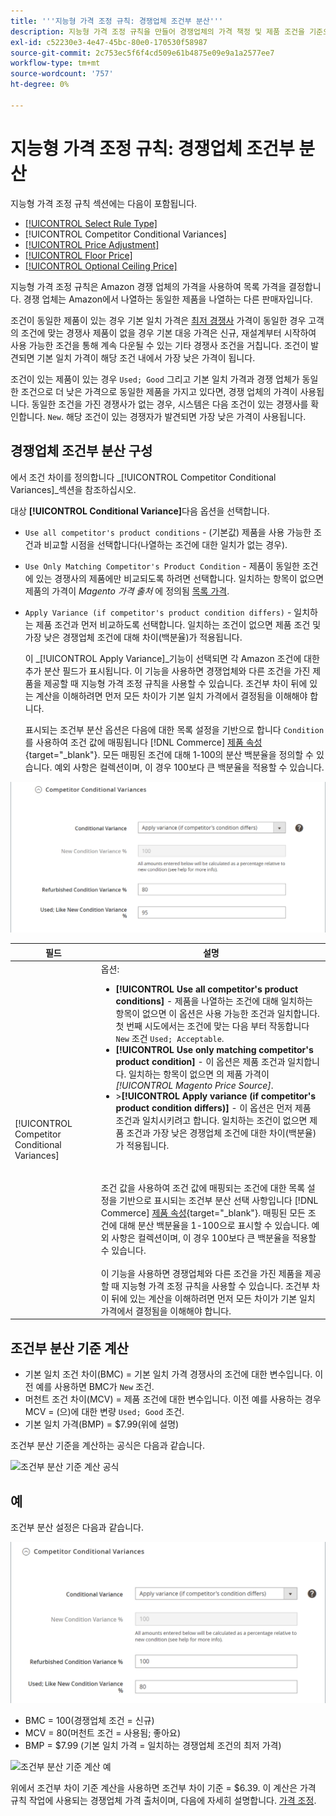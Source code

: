 ```yaml
---
title: '''지능형 가격 조정 규칙: 경쟁업체 조건부 분산'''
description: 지능형 가격 조정 규칙을 만들어 경쟁업체의 가격 책정 및 제품 조건을 기준으로 Amazon 목록 가격을 결정합니다.
exl-id: c52230e3-4e47-45bc-80e0-170530f58987
source-git-commit: 2c753ec5f6f4cd509e61b4875e09e9a1a2577ee7
workflow-type: tm+mt
source-wordcount: '757'
ht-degree: 0%

---
```


# 지능형 가격 조정 규칙: 경쟁업체 조건부 분산

지능형 가격 조정 규칙 섹션에는 다음이 포함됩니다.

- [[!UICONTROL Select Rule Type]](./intelligent-repricing-rules.md)
- [!UICONTROL Competitor Conditional Variances]
- [[!UICONTROL Price Adjustment]](./price-adjustment.md)
- [[!UICONTROL Floor Price]](./floor-price.md)
- [[!UICONTROL Optional Ceiling Price]](./optional-ceiling-price.md)

지능형 가격 조정 규칙은 Amazon 경쟁 업체의 가격을 사용하여 목록 가격을 결정합니다. 경쟁 업체는 Amazon에서 나열하는 동일한 제품을 나열하는 다른 판매자입니다.

조건이 동일한 제품이 있는 경우 기본 일치 가격은 [최저 경쟁사](./lowest-competitor-pricing.md) 가격이 동일한 경우 고객의 조건에 맞는 경쟁사 제품이 없을 경우 기본 대응 가격은 신규, 재설계부터 시작하여 사용 가능한 조건을 통해 계속 다운될 수 있는 기타 경쟁사 조건을 거칩니다. 조건이 발견되면 기본 일치 가격이 해당 조건 내에서 가장 낮은 가격이 됩니다.

조건이 있는 제품이 있는 경우 `Used; Good` 그리고 기본 일치 가격과 경쟁 업체가 동일한 조건으로 더 낮은 가격으로 동일한 제품을 가지고 있다면, 경쟁 업체의 가격이 사용됩니다. 동일한 조건을 가진 경쟁사가 없는 경우, 시스템은 다음 조건이 있는 경쟁사를 확인합니다. `New`. 해당 조건이 있는 경쟁자가 발견되면 가장 낮은 가격이 사용됩니다.

## 경쟁업체 조건부 분산 구성

에서 조건 차이를 정의합니다 _[!UICONTROL Competitor Conditional Variances]_섹션을 참조하십시오.

대상 **[!UICONTROL Conditional Variance]**&#x200B;다음 옵션을 선택합니다.

- `Use all competitor's product conditions` - (기본값) 제품을 사용 가능한 조건과 비교할 시점을 선택합니다(나열하는 조건에 대한 일치가 없는 경우).

- `Use Only Matching Competitor's Product Condition` - 제품이 동일한 조건에 있는 경쟁사의 제품에만 비교되도록 하려면 선택합니다. 일치하는 항목이 없으면 제품의 가격이 _Magento 가격 출처_ 에 정의됨 [목록 가격](./listing-price.md).

- `Apply Variance (if competitor's product condition differs)` - 일치하는 제품 조건과 먼저 비교하도록 선택합니다. 일치하는 조건이 없으면 제품 조건 및 가장 낮은 경쟁업체 조건에 대해 차이(백분율)가 적용됩니다.

   이 _[!UICONTROL Apply Variance]_기능이 선택되면 각 Amazon 조건에 대한 추가 분산 필드가 표시됩니다. 이 기능을 사용하면 경쟁업체와 다른 조건을 가진 제품을 제공할 때 지능형 가격 조정 규칙을 사용할 수 있습니다. 조건부 차이 뒤에 있는 계산을 이해하려면 먼저 모든 차이가 기본 일치 가격에서 결정됨을 이해해야 합니다.

   표시되는 조건부 분산 옵션은 다음에 대한 목록 설정을 기반으로 합니다 `Condition` 를 사용하여 조건 값에 매핑됩니다 [!DNL Commerce] [제품 속성](https://docs.magento.com/user-guide/catalog/product-attributes.html){target=&quot;_blank&quot;}. 모든 매핑된 조건에 대해 1-100의 분산 백분율을 정의할 수 있습니다. 예외 사항은 컬렉션이며, 이 경우 100보다 큰 백분율을 적용할 수 있습니다.

![지능형 가격 조정 규칙 - 경쟁업체 조건부 분산](assets/amazon-competitor-cond-variances.png)

| 필드 | 설명 |
|--- |--- |
| [!UICONTROL Competitor Conditional Variances] | 옵션: <ul><li>**[!UICONTROL Use all competitor's product conditions]** - 제품을 나열하는 조건에 대해 일치하는 항목이 없으면 이 옵션은 사용 가능한 조건과 일치합니다. 첫 번째 시도에서는 조건에 맞는 다음 부터 작동합니다 `New` 조건 `Used; Acceptable`.</li><li>**[!UICONTROL Use only matching competitor's product condition]** - 이 옵션은 제품 조건과 일치합니다. 일치하는 항목이 없으면 의 제품 가격이 _[!UICONTROL Magento Price Source]_.</li><li>>**[!UICONTROL Apply variance (if competitor's product condition differs)]** - 이 옵션은 먼저 제품 조건과 일치시키려고 합니다. 일치하는 조건이 없으면 제품 조건과 가장 낮은 경쟁업체 조건에 대한 차이(백분율)가 적용됩니다.</li></ul><br><br>조건 값을 사용하여 조건 값에 매핑되는 조건에 대한 목록 설정을 기반으로 표시되는 조건부 분산 선택 사항입니다 [!DNL Commerce] [제품 속성](https://docs.magento.com/user-guide/catalog/product-attributes.html){target=&quot;_blank&quot;}. 매핑된 모든 조건에 대해 분산 백분율을 1-100으로 표시할 수 있습니다. 예외 사항은 컬렉션이며, 이 경우 100보다 큰 백분율을 적용할 수 있습니다.<br><br>이 기능을 사용하면 경쟁업체와 다른 조건을 가진 제품을 제공할 때 지능형 가격 조정 규칙을 사용할 수 있습니다. 조건부 차이 뒤에 있는 계산을 이해하려면 먼저 모든 차이가 기본 일치 가격에서 결정됨을 이해해야 합니다. |

## 조건부 분산 기준 계산

- 기본 일치 조건 차이(BMC) = 기본 일치 가격 경쟁사의 조건에 대한 변수입니다. 이전 예를 사용하면 BMC가 `New` 조건.
- 머천트 조건 차이(MCV) = 제품 조건에 대한 변수입니다. 이전 예를 사용하는 경우 MCV = (으)에 대한 변량 `Used; Good` 조건.
- 기본 일치 가격(BMP) = $7.99(위에 설명)

조건부 분산 기준을 계산하는 공식은 다음과 같습니다.

![조건부 분산 기준 계산 공식](assets/amazon-cond-variance-calc-1.png)

## 예

조건부 분산 설정은 다음과 같습니다.

![조건부 분산 설정 예](assets/amazon-cond-variances.png)

- BMC = 100(경쟁업체 조건 = 신규)
- MCV = 80(머천트 조건 = 사용됨; 좋아요)
- BMP = $7.99 (기본 일치 가격 = 일치하는 경쟁업체 조건의 최저 가격)

![조건부 분산 기준 계산 예](assets/amazon-cond-variance-calc-2.png)

위에서 조건부 차이 기준 계산을 사용하면 조건부 차이 기준 = $6.39. 이 계산은 가격 규칙 작업에 사용되는 경쟁업체 가격 출처이며, 다음에 자세히 설명합니다. [가격 조정](./price-adjustment.md).
